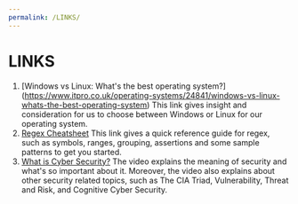 ```yaml
---
permalink: /LINKS/
---
```


# LINKS
1. [Windows vs Linux: What's the best operating system?] (https://www.itpro.co.uk/operating-systems/24841/windows-vs-linux-whats-the-best-operating-system)
This link gives insight and consideration for us to choose between Windows or Linux for our operating system.
2. [Regex Cheatsheet](https://cheatography.com/davechild/cheat-sheets/regular-expressions/)
This link gives a quick reference guide for regex, such as symbols, ranges, grouping, assertions and some sample patterns to get you started.
3. [What is Cyber Security?](https://youtu.be/ooJSgsB5fIE)
The video explains the meaning of security and what's so important about it. Moreover, the video also explains about other security related topics, such as The CIA Triad, Vulnerability, Threat and Risk, and Cognitive Cyber Security.
